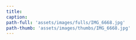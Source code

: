 ```yaml
---
title:
caption:
path-full: 'assets/images/fulls/IMG_6668.jpg'
path-thumb: 'assets/images/thumbs/IMG_6668.jpg'
---
```

